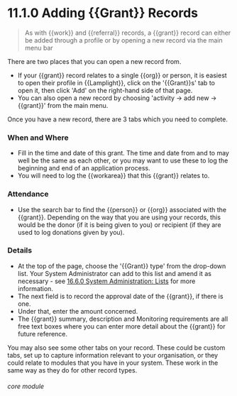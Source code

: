 # 11.1.0 <i class="fas fa-money-bill-alt"></i> Adding {{Grant}} Records

> As with {{work}} and {{referral}} records, a {{grant}} record can either be added through a profile or by opening a new record via the main menu bar

There are two places that you can open a new record from. 
- If your {{grant}} record relates to a single {{org}} or person, it is easiest to open their profile in {{Lamplight}}, click on the  '{{Grant}}s' tab to open it, then click 'Add' on the right-hand side of that page. 
- You can also open a new record by choosing 'activity -> add new -> {{grant}}' from the main menu.

Once you have a new record, there are 3 tabs which you need to complete.

### When and Where

- Fill in the time and date of this grant. The time and date from and to may well be the same as each other, or you may want to use these to log the beginning and end of an application process.
- You will need to log the {{workarea}} that this {{grant}} relates to. 

### Attendance

- Use the search bar to find the {{person}} or {{org}} associated with the {{grant}}. Depending on the way that you are using your records, this would be the donor (if it is being given to you) or recipient (if they are used to log donations given by you).

### Details

- At the top of the page, choose the '{{Grant}} type' from the drop-down list. Your System Administrator can add to this list and amend it as necessary - see [16.6.0 System Administration: Lists](/help/index/p/16.6.0) for more information.
- The next field is to record the approval date of the {{grant}}, if there is one.
- Under that, enter the amount concerned.
- The {{grant}} summary, description and Monitoring requirements are all free text boxes where you can enter more detail about the {{grant}} for future reference.

You may also see some other tabs on your record. These could be custom tabs, set up to capture information relevant to your organisation, or they could relate to modules that you have in your system. These work in the same way as they do for other record types.


###### core module
